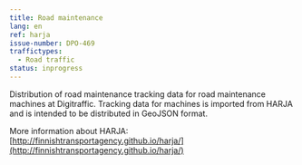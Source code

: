 ```yaml
---
title: Road maintenance
lang: en
ref: harja
issue-number: DPO-469
traffictypes:
  - Road traffic
status: inprogress
---
```


Distribution of road maintenance tracking data for road maintenance machines at Digitraffic. Tracking data for machines is imported from HARJA and is intended to be distributed in GeoJSON format.
 
More information about HARJA: [http://finnishtransportagency.github.io/harja/](http://finnishtransportagency.github.io/harja/)